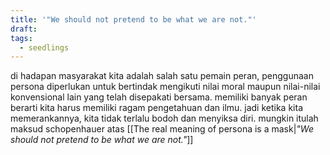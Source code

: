 ```yaml
---
title: '"We should not pretend to be what we are not."'
draft: 
tags:
  - seedlings
---
```


di hadapan masyarakat kita adalah salah satu pemain peran, penggunaan persona diperlukan untuk bertindak mengikuti nilai moral maupun nilai-nilai konvensional lain yang telah disepakati bersama. memiliki banyak peran berarti kita harus memiliki ragam pengetahuan dan ilmu. jadi ketika kita memerankannya, kita tidak terlalu bodoh dan menyiksa diri. mungkin itulah maksud schopenhauer atas [[The real meaning of persona is a mask|_"We should not pretend to be what we are not."_]]